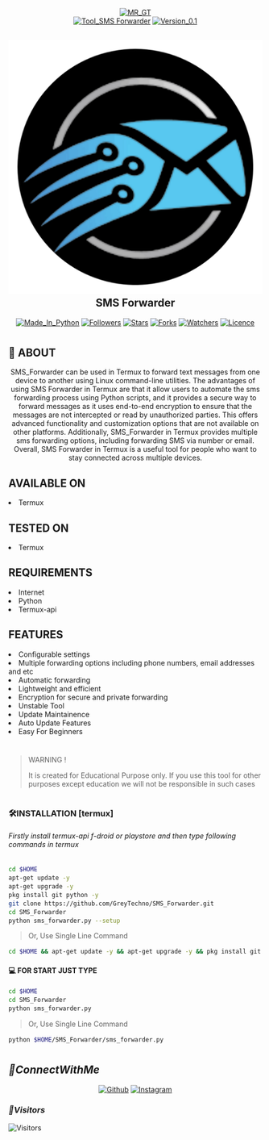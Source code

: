 <p align="center">
<a href="#"><img title="MR_GT" src="https://img.shields.io/badge/Auther-MR.GT-SCRIPT?colorA=%23ff8100&colorB=%23017e40&colorC=%23ff0000&style=for-the-badge"></a>
<br>
<a href="#"><img title="Tool_SMS Forwarder" src="https://img.shields.io/badge/Tool-SMS_Forwarder-green.svg"></a>
<a href="#"><img title="Version_0.1" src="https://img.shields.io/badge/Version-0.1-green.svg"></a>
</p>

<h2 align="center">
  <a href="#"><img src="https://raw.githubusercontent.com/GreyTechno/Binaries/main/Images/SMS_Forwarder/20230403_131859.png" alt="TBomb"></a>
  SMS Forwarder
</h2>




<p align="center">
<a href="https://www.python.org/"><img title="Made_In_Python" src="https://img.shields.io/badge/Made%20In-Python-1f425f.svg?v=103"></a>
<a href="#"><img title="Followers" src="https://img.shields.io/github/followers/GreyTechno?color=blue"></a>
<a href="#"><img title="Stars" src="https://img.shields.io/github/stars/GreyTechno/SMS_Forwarder?color=red"></a>
<a href="#"><img title="Forks" src="https://img.shields.io/github/forks/GreyTechno/SMS_Forwarder?color=red"></a>
<a href="#"><img title="Watchers" src="https://img.shields.io/github/watchers/GreyTechno/SMS_Forwarder?label=Watchers&color=blue"></a>
<a href="https://github.com/GreyTechno/SMS_Forwarder/blob/main/LICENSE"><img title="Licence" src="https://img.shields.io/badge/License-MIT-blue.svg"></a>
</p>

#
<h2 align="left">🚀 ABOUT</h2>
<p align="center">
SMS_Forwarder can be used in Termux to forward text messages from one device to another using Linux command-line utilities. The advantages of using SMS Forwarder in Termux are that it allow users to automate the sms forwarding process using Python scripts, and it provides a secure way to forward messages as it uses end-to-end encryption to ensure that the messages are not intercepted or read by unauthorized parties. This offers advanced functionality and customization options that are not available on other platforms. Additionally, SMS_Forwarder in Termux provides multiple sms forwarding options, including forwarding SMS via number or email. Overall, SMS Forwarder in Termux is a useful tool for people who want to stay connected across multiple devices.
</p>

<h2 align="left">AVAILABLE ON</h2>
<li>Termux</li>

<h2 align="left">TESTED ON</h2>
<li>Termux</li>



<h2 align="left">REQUIREMENTS</h2>
<li>Internet</li>
<li>Python</li>
<li>Termux-api</li>


<h2 align="left">FEATURES</h2>
<li> Configurable settings </li>
<li> Multiple forwarding options including phone numbers, email addresses and etc</li>
<li> Automatic forwarding </li>
<li> Lightweight and efficient </li>
<li> Encryption for secure and private forwarding </li>
<li> Unstable Tool </li>
<li> Update Maintainence </li>
<li> Auto Update Features </li>
<li> Easy For Beginners </li>


#
> WARNING !
>
> It is created for Educational Purpose only. If you use this tool for other purposes except education we will not be responsible in such cases

#

### 🛠️INSTALLATION [termux]
###### Firstly install termux-api f-droid or playstore and then type following commands in termux
``` sh
cd $HOME
apt-get update -y
apt-get upgrade -y
pkg install git python -y
git clone https://github.com/GreyTechno/SMS_Forwarder.git
cd SMS_Forwarder
python sms_forwarder.py --setup
```
> Or, Use Single Line Command
``` sh
cd $HOME && apt-get update -y && apt-get upgrade -y && pkg install git python -y && git clone https://github.com/GreyTechno/SMS_Forwarder.git && cd SMS_Forwarder && python sms_forwarder.py --setup
```
#### 💻 FOR START JUST TYPE
``` sh
cd $HOME
cd SMS_Forwarder
python sms_forwarder.py
```
> Or, Use Single Line Command
``` sh
python $HOME/SMS_Forwarder/sms_forwarder.py
```
#



<h2><b><i>📡ConnectWithMe</i></b></h2>
<p align="center">
<a href="https://github.com/GreyTechno"><img title="Github" src="https://img.shields.io/badge/grey-techno-brightgreen?style=for-the-badge&logo=github"></a>
<a href="https://instagram.com/grey.techno"><img title="Instagram" src="https://img.shields.io/badge/INSTAGRAM-grey?style=for-the-badge&logo=instagram"></a>
</p>
<h3><b><i>🚀Visitors</i></b></h3>
<img src="https://profile-counter.glitch.me/GreyTgko/count.svg" alt="Visitors">
